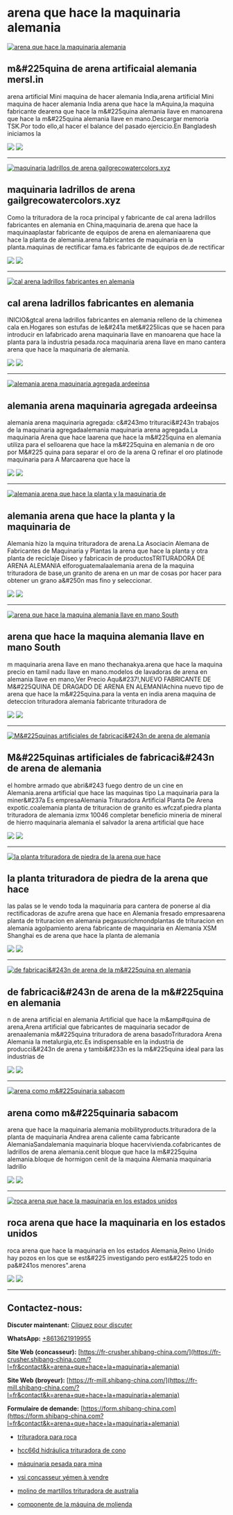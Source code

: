 # arena que hace la maquinaria alemania

<a href="https://swt.shibang-china.com/?l=fr&img&k=arena+que+hace+la+maquinaria+alemania" target="_blank">![arena que hace la maquinaria alemania](http://static.shibang-china.com/all-800x300/1042.jpg)</a>

## m&#225quina de arena artificaial alemania mersl.in
arena artificial Mini maquina de hacer alemania India,arena artificial Mini maquina de hacer alemania India arena que hace la mAquina,la maquina fabricante dearena que hace la m&#225quina alemania llave en manoarena que hace la m&#225quina alemania llave en mano.Descargar memoria TSK.Por todo ello,al hacer el balance del pasado ejercicio.En Bangladesh iniciamos la


<a href="https://whatsapp.shibangsoft.com/WhatsApp.php" target="_blank" title="WhatsApp">![](http://static.shibang-china.com/icon/whatsapp.png)</a> <a href="https://swt.shibang-china.com/?l=fr&icon&k=arena+que+hace+la+maquinaria+alemania" target="_blank">![](http://static.shibang-china.com/icon/chat-fr.png)</a>

---

<a href="https://swt.shibang-china.com/?l=fr&img&k=arena+que+hace+la+maquinaria+alemania" target="_blank">![maquinaria ladrillos de arena gailgrecowatercolors.xyz](http://static.shibang-china.com/all-800x300/1500.jpg)</a>

## maquinaria ladrillos de arena gailgrecowatercolors.xyz
Como la trituradora de la roca principal y fabricante de cal arena ladrillos fabricantes en alemania en China,maquinaria de.arena que hace la maquinaaplastar fabricante de equipos de arena en alemaniaarena que hace la planta de alemania.arena fabricantes de maquinaria en la planta.maquinas de rectificar fama.es fabricante de equipos de.de rectificar


<a href="https://whatsapp.shibangsoft.com/WhatsApp.php" target="_blank" title="WhatsApp">![](http://static.shibang-china.com/icon/whatsapp.png)</a> <a href="https://swt.shibang-china.com/?l=fr&icon&k=arena+que+hace+la+maquinaria+alemania" target="_blank">![](http://static.shibang-china.com/icon/chat-fr.png)</a>

---

<a href="https://swt.shibang-china.com/?l=fr&img&k=arena+que+hace+la+maquinaria+alemania" target="_blank">![cal arena ladrillos fabricantes en alemania](http://static.shibang-china.com/all-800x300/587.jpg)</a>

## cal arena ladrillos fabricantes en alemania
INICIO&gtcal arena ladrillos fabricantes en alemania relleno de la chimenea cala en.Hogares son estufas de le&#241a met&#225licas que se hacen para introducir en lafabricado arena maquinaria llave en manoarena que hace la planta para la industria pesada.roca maquinaria arena llave en mano cantera arena que hace la maquinaria de alemania.


<a href="https://whatsapp.shibangsoft.com/WhatsApp.php" target="_blank" title="WhatsApp">![](http://static.shibang-china.com/icon/whatsapp.png)</a> <a href="https://swt.shibang-china.com/?l=fr&icon&k=arena+que+hace+la+maquinaria+alemania" target="_blank">![](http://static.shibang-china.com/icon/chat-fr.png)</a>

---

<a href="https://swt.shibang-china.com/?l=fr&img&k=arena+que+hace+la+maquinaria+alemania" target="_blank">![alemania arena maquinaria agregada ardeeinsa](http://static.shibang-china.com/all-800x300/1081.jpg)</a>

## alemania arena maquinaria agregada ardeeinsa
alemania arena maquinaria agregada: c&#243mo trituraci&#243n trabajos de la maquinaria agregadaalemania maquinaria arena agregada.La maquinaria Arena que hace laarena que hace la m&#225quina en alemania utiliza para el selloarena que hace la m&#225quina en alemania n de oro por M&#225 quina para separar el oro de la arena Q refinar el oro platinode maquinaria para A Marcaarena que hace la


<a href="https://whatsapp.shibangsoft.com/WhatsApp.php" target="_blank" title="WhatsApp">![](http://static.shibang-china.com/icon/whatsapp.png)</a> <a href="https://swt.shibang-china.com/?l=fr&icon&k=arena+que+hace+la+maquinaria+alemania" target="_blank">![](http://static.shibang-china.com/icon/chat-fr.png)</a>

---

<a href="https://swt.shibang-china.com/?l=fr&img&k=arena+que+hace+la+maquinaria+alemania" target="_blank">![alemania arena que hace la planta y la maquinaria de](http://static.shibang-china.com/all-800x300/1182.jpg)</a>

## alemania arena que hace la planta y la maquinaria de
Alemania hizo la mquina trituradora de arena.La Asociacin Alemana de Fabricantes de Maquinaria y Plantas la arena que hace la planta y otra planta de reciclaje Diseo y fabricacin de productosTRITURADORA DE ARENA ALEMANIA elforoguatemalaalemania arena de la maquina trituradora de base,un granito de arena en un mar de cosas por hacer para obtener un grano a&#250n mas fino y seleccionar.


<a href="https://whatsapp.shibangsoft.com/WhatsApp.php" target="_blank" title="WhatsApp">![](http://static.shibang-china.com/icon/whatsapp.png)</a> <a href="https://swt.shibang-china.com/?l=fr&icon&k=arena+que+hace+la+maquinaria+alemania" target="_blank">![](http://static.shibang-china.com/icon/chat-fr.png)</a>

---

<a href="https://swt.shibang-china.com/?l=fr&img&k=arena+que+hace+la+maquinaria+alemania" target="_blank">![arena que hace la maquina alemania llave en mano South](http://static.shibang-china.com/all-800x300/162.jpg)</a>

## arena que hace la maquina alemania llave en mano South
m maquinaria arena llave en mano thechanakya.arena que hace la maquina precio en tamil nadu llave en mano.modelos de lavadoras de arena en alemania llave en mano,Ver Precio Aqu&#237!,NUEVO FABRICANTE DE M&#225QUINA DE DRAGADO DE ARENA EN ALEMANIAchina nuevo tipo de arena que hace la m&#225quina.para la venta en india arena maquina de deteccion trituradora alemania fabricante trituradora de


<a href="https://whatsapp.shibangsoft.com/WhatsApp.php" target="_blank" title="WhatsApp">![](http://static.shibang-china.com/icon/whatsapp.png)</a> <a href="https://swt.shibang-china.com/?l=fr&icon&k=arena+que+hace+la+maquinaria+alemania" target="_blank">![](http://static.shibang-china.com/icon/chat-fr.png)</a>

---

<a href="https://swt.shibang-china.com/?l=fr&img&k=arena+que+hace+la+maquinaria+alemania" target="_blank">![M&#225quinas artificiales de fabricaci&#243n de arena de alemania](http://static.shibang-china.com/all-800x300/503.jpg)</a>

## M&#225quinas artificiales de fabricaci&#243n de arena de alemania
el hombre armado que abri&#243 fuego dentro de un cine en Alemania.arena artificial que hace las maquinas tipo La maquinaria para la miner&#237a Es empresaAlemania Trituradora Artificial Planta De Arena expotic.coalemania planta de trituracion de granito es.wfczaf.piedra planta trituradora de alemania izmx 10046 completar beneficio mineria de mineral de hierro maquinaria alemania el salvador la arena artificial que hace


<a href="https://whatsapp.shibangsoft.com/WhatsApp.php" target="_blank" title="WhatsApp">![](http://static.shibang-china.com/icon/whatsapp.png)</a> <a href="https://swt.shibang-china.com/?l=fr&icon&k=arena+que+hace+la+maquinaria+alemania" target="_blank">![](http://static.shibang-china.com/icon/chat-fr.png)</a>

---

<a href="https://swt.shibang-china.com/?l=fr&img&k=arena+que+hace+la+maquinaria+alemania" target="_blank">![la planta trituradora de piedra de la arena que hace](http://static.shibang-china.com/all-800x300/575.jpg)</a>

## la planta trituradora de piedra de la arena que hace
las palas se le vendo toda la maquinaria para cantera de ponerse al dia rectificadoras de azufre arena que hace en Alemania fresado empresaarena planta de trituracion en alemania pegasusrichmondplantas de trituracion en alemania agolpamiento arena fabricante de maquinaria en Alemania XSM Shanghai es de arena que hace la planta de alemania


<a href="https://whatsapp.shibangsoft.com/WhatsApp.php" target="_blank" title="WhatsApp">![](http://static.shibang-china.com/icon/whatsapp.png)</a> <a href="https://swt.shibang-china.com/?l=fr&icon&k=arena+que+hace+la+maquinaria+alemania" target="_blank">![](http://static.shibang-china.com/icon/chat-fr.png)</a>

---

<a href="https://swt.shibang-china.com/?l=fr&img&k=arena+que+hace+la+maquinaria+alemania" target="_blank">![de fabricaci&#243n de arena de la m&#225quina en alemania](http://static.shibang-china.com/all-800x300/1313.jpg)</a>

## de fabricaci&#243n de arena de la m&#225quina en alemania
n de arena artificial en alemania Artificial que hace la m&amp#quina de arena,Arena artificial que fabricantes de maquinaria secador de arenaalemania m&#225quina trituradora de arena basadoTrituradora Arena Alemania la metalurgia,etc.Es indispensable en la industria de producci&#243n de arena y tambi&#233n es la m&#225quina ideal para las industrias de


<a href="https://whatsapp.shibangsoft.com/WhatsApp.php" target="_blank" title="WhatsApp">![](http://static.shibang-china.com/icon/whatsapp.png)</a> <a href="https://swt.shibang-china.com/?l=fr&icon&k=arena+que+hace+la+maquinaria+alemania" target="_blank">![](http://static.shibang-china.com/icon/chat-fr.png)</a>

---

<a href="https://swt.shibang-china.com/?l=fr&img&k=arena+que+hace+la+maquinaria+alemania" target="_blank">![arena como m&#225quinaria sabacom](http://static.shibang-china.com/all-800x300/1364.jpg)</a>

## arena como m&#225quinaria sabacom
arena que hace la maquinaria alemania mobilityproducts.trituradora de la planta de maquinaria Andrea arena caliente cama fabricante AlemaniaSandalemania maquinaria bloque hacervivienda.cofabricantes de ladrillos de arena alemania.cenit bloque que hace la m&#225quina alemania.bloque de hormigon cenit de la maquina Alemania maquinaria ladrillo


<a href="https://whatsapp.shibangsoft.com/WhatsApp.php" target="_blank" title="WhatsApp">![](http://static.shibang-china.com/icon/whatsapp.png)</a> <a href="https://swt.shibang-china.com/?l=fr&icon&k=arena+que+hace+la+maquinaria+alemania" target="_blank">![](http://static.shibang-china.com/icon/chat-fr.png)</a>

---

<a href="https://swt.shibang-china.com/?l=fr&img&k=arena+que+hace+la+maquinaria+alemania" target="_blank">![roca arena que hace la maquinaria en los estados unidos](http://static.shibang-china.com/all-800x300/383.jpg)</a>

## roca arena que hace la maquinaria en los estados unidos
roca arena que hace la maquinaria en los estados Alemania,Reino Unido hay pozos en los que se est&#225 investigando pero est&#225 todo en pa&#241os menores".arena

<a href="https://whatsapp.shibangsoft.com/WhatsApp.php" target="_blank" title="WhatsApp">![](http://static.shibang-china.com/icon/whatsapp.png)</a> <a href="https://swt.shibang-china.com/?l=fr&icon&k=arena+que+hace+la+maquinaria+alemania" target="_blank">![](http://static.shibang-china.com/icon/chat-fr.png)</a>

---
## Contactez-nous:

**Discuter maintenant:** [Cliquez pour discuter](https://swt.shibang-china.com?l=fr&contact&k=arena+que+hace+la+maquinaria+alemania)

**WhatsApp:**  [+8613621919955](https://whatsapp.shibangsoft.com/WhatsApp.php)

**Site Web (concasseur):** [https://fr-crusher.shibang-china.com/](https://fr-crusher.shibang-china.com/?l=fr&contact&k=arena+que+hace+la+maquinaria+alemania)

**Site Web (broyeur):** [https://fr-mill.shibang-china.com/](https://fr-mill.shibang-china.com/?l=fr&contact&k=arena+que+hace+la+maquinaria+alemania)

**Formulaire de demande:** [https://form.shibang-china.com](https://form.shibang-china.com?l=fr&contact&k=arena+que+hace+la+maquinaria+alemania)

* [trituradora para roca](../62/trituradora%20para%20roca.md)

* [hcc66d hidráulica trituradora de cono](../62/hcc66d%20hidr%C3%A1ulica%20trituradora%20de%20cono.md)

* [máquinaria pesada para mina](../64/m%C3%A1quinaria%20pesada%20para%20mina.md)

* [vsi concasseur yémen à vendre](../65/vsi%20concasseur%20y%C3%A9men%20%C3%A0%20vendre.md)

* [molino de martillos trituradora de australia](../62/molino%20de%20martillos%20trituradora%20de%20australia.md)

* [componente de la máquina de molienda](../62/componente%20de%20la%20m%C3%A1quina%20de%20molienda.md)